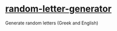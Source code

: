 # [random-letter-generator](https://stelios333.github.io/random-letter-generator)
Generate random letters (Greek and English)
